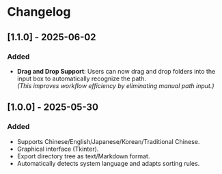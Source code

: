 # Changelog

## [1.1.0] - 2025-06-02
### Added
- **Drag and Drop Support**: Users can now drag and drop folders into the input box to automatically recognize the path.  
  _(This improves workflow efficiency by eliminating manual path input.)_

## [1.0.0] - 2025-05-30
### Added
- Supports Chinese/English/Japanese/Korean/Traditional Chinese.
- Graphical interface (Tkinter).
- Export directory tree as text/Markdown format.
- Automatically detects system language and adapts sorting rules.
